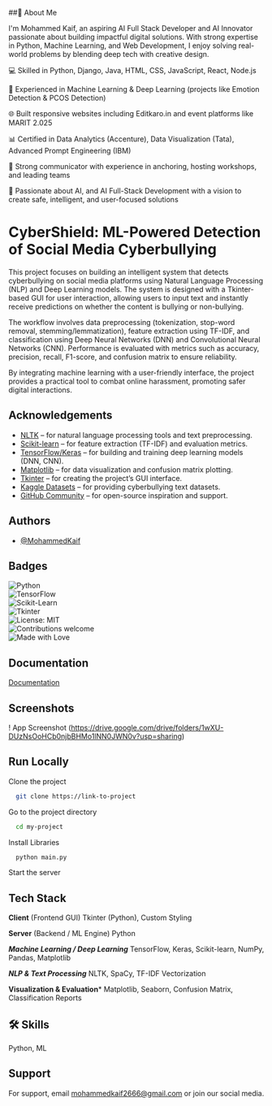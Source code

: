 ##🚀 About Me

I'm Mohammed Kaif, an aspiring AI Full Stack Developer and AI Innovator passionate about building impactful digital solutions. With strong expertise in Python, Machine Learning, and Web Development, I enjoy solving real-world problems by blending deep tech with creative design.

💻 Skilled in Python, Django, Java, HTML, CSS, JavaScript, React, Node.js

🤖 Experienced in Machine Learning & Deep Learning (projects like Emotion Detection & PCOS Detection)

🌐 Built responsive websites including Editkaro.in and event platforms like MARIT 2.025

📊 Certified in Data Analytics (Accenture), Data Visualization (Tata), Advanced Prompt Engineering (IBM)

🎤 Strong communicator with experience in anchoring, hosting workshops, and leading teams

🚀 Passionate about AI, and AI Full-Stack Development with a vision to create safe, intelligent, and user-focused solutions
# CyberShield: ML-Powered Detection of Social Media Cyberbullying
This project focuses on building an intelligent system that detects cyberbullying on social media platforms using Natural Language Processing (NLP) and Deep Learning models. The system is designed with a Tkinter-based GUI for user interaction, allowing users to input text and instantly receive predictions on whether the content is bullying or non-bullying.

The workflow involves data preprocessing (tokenization, stop-word removal, stemming/lemmatization), feature extraction using TF-IDF, and classification using Deep Neural Networks (DNN) and Convolutional Neural Networks (CNN). Performance is evaluated with metrics such as accuracy, precision, recall, F1-score, and confusion matrix to ensure reliability.

By integrating machine learning with a user-friendly interface, the project provides a practical tool to combat online harassment, promoting safer digital interactions.

## Acknowledgements

- [NLTK](https://www.nltk.org/) – for natural language processing tools and text preprocessing.  
- [Scikit-learn](https://scikit-learn.org/) – for feature extraction (TF-IDF) and evaluation metrics.  
- [TensorFlow/Keras](https://www.tensorflow.org/) – for building and training deep learning models (DNN, CNN).  
- [Matplotlib](https://matplotlib.org/) – for data visualization and confusion matrix plotting.  
- [Tkinter](https://docs.python.org/3/library/tkinter.html) – for creating the project’s GUI interface.  
- [Kaggle Datasets](https://www.kaggle.com/) – for providing cyberbullying text datasets.  
- [GitHub Community](https://github.com/) – for open-source inspiration and support.  
## Authors

- [@MohammedKaif](https://github.com/mohammedkaif2666)
## Badges  

![Python](https://img.shields.io/badge/Python-3.10-blue?logo=python)  
![TensorFlow](https://img.shields.io/badge/TensorFlow-Deep%20Learning-orange?logo=tensorflow)  
![Scikit-Learn](https://img.shields.io/badge/Scikit--Learn-ML-yellow?logo=scikitlearn)  
![Tkinter](https://img.shields.io/badge/GUI-Tkinter-lightgrey)  
![License: MIT](https://img.shields.io/badge/License-MIT-green.svg)  
![Contributions welcome](https://img.shields.io/badge/Contributions-Welcome-brightgreen)  
![Made with Love](https://img.shields.io/badge/Made%20with-Love-red)  


## Documentation

[Documentation](https://docs.google.com/document/d/1uj3K3cgQGkosQxF_DemiL2efaBZ9eD8g/edit?usp=drive_link&ouid=102034977672880705309&rtpof=true&sd=true)


## Screenshots

! App Screenshot (https://drive.google.com/drive/folders/1wXU-DUzNsOoHCb0njbBHMo1lNN0JWN0v?usp=sharing)


## Run Locally

Clone the project

```bash
  git clone https://link-to-project
```

Go to the project directory

```bash
  cd my-project
```

Install Libraries

```bash
  python main.py
```

Start the server


## Tech Stack

**Client** (Frontend GUI)  Tkinter (Python), Custom Styling

**Server** (Backend / ML Engine) Python

***Machine Learning / Deep Learning*** TensorFlow, Keras, Scikit-learn, NumPy, Pandas, Matplotlib

***NLP & Text Processing*** NLTK, SpaCy, TF-IDF Vectorization

**Visualization & Evaluation*** Matplotlib, Seaborn, Confusion Matrix, Classification Reports


## 🛠 Skills
Python, ML


## Support

For support, email mohammedkaif2666@gmail.com or join our social media.